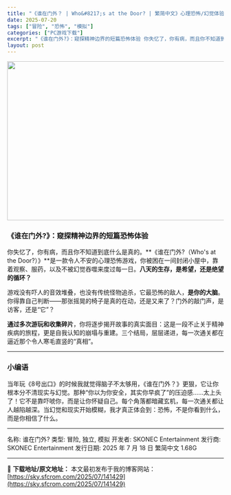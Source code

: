 ```yaml
---
title: "《谁在门外？ | Who&#8217;s at the Door? | 繁简中文》心理恐怖/幻觉体验类短篇"
date: 2025-07-20
tags: ["冒险", "恐怖", "模拟"]
categories: ["PC游戏下载"]
excerpt: "《谁在门外?》：窥探精神边界的短篇恐怖体验 你失忆了，你有病，而且你不知道到底什么是真的。**《谁在门外?（Who&#039;s at the Door?）》**是一款令人不安的心理恐怖游戏，你被困在一间封闭小屋中，靠着观察、服药，以及不被幻觉吞噬来度过每一日。八天的生存，是希望，还是绝望的循环？ 游戏没有吓&hellip;"
layout: post
---
```


<img class="aligncenter size-full wp-image-141430" src="https://sky.sfcrom.com/wp-content/uploads/2025/07/2025072008362987.webp" alt="" width="660" height="370" />
<h3>《谁在门外?》：窥探精神边界的短篇恐怖体验</h3>
你失忆了，你有病，而且你不知道到底什么是真的。**《谁在门外?（Who's at the Door?）》**是一款令人不安的心理恐怖游戏，你被困在一间封闭小屋中，靠着观察、服药，以及不被幻觉吞噬来度过每一日。<strong>八天的生存，是希望，还是绝望的循环？</strong>

游戏没有吓人的音效堆叠，也没有传统怪物追杀，它最恐怖的敌人，<strong>是你的大脑</strong>。你得靠自己判断——那张摇晃的椅子是真的在动，还是又来了？门外的敲门声，是访客，还是“它”？

<strong>通过多次游玩和收集碎片</strong>，你将逐步揭开故事的真实面目：这是一段不止关于精神疾病的旅程，更是自我认知的崩塌与重建。三个结局，层层递进，每一次通关都在逼近那个令人寒毛直竖的“真相”。

<hr />

<h3>小编语</h3>
当年玩《8号出口》的时候我就觉得脑子不太够用，《谁在门外？》更狠，它让你根本分不清现实与幻觉。那种“你以为你安全，其实你早疯了”的压迫感……太上头了！它不是靠吓唬你，而是让你怀疑自己。每个角落都暗藏玄机，每一次通关都让人越陷越深。当幻觉和现实开始模糊，我才真正体会到：恐怖，不是你看到什么，而是你相信了什么。

<hr />

名称: 谁在门外?
类型: 冒险, 独立, 模拟
开发者: SKONEC Entertainment
发行商: SKONEC Entertainment
发行日期: 2025 年 7 月 18 日
繁简中文
1.68G

---
📖 **下载地址/原文地址：** 本文最初发布于我的博客网站：[https://sky.sfcrom.com/2025/07/141429](https://sky.sfcrom.com/2025/07/141429)

